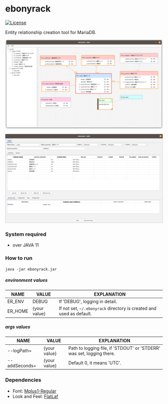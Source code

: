 # ebonyrack

[![License](https://img.shields.io/badge/License-Apache%202.0-blue.svg)](https://opensource.org/licenses/Apache-2.0)

Entity relationship creation tool for MariaDB.  

![image](image01.png)

![image](image02.png)

### System required

* over JAVA 11

### How to run

    java -jar ebonyrack.jar

##### environment values

| NAME | VALUE | EXPLANATION                                                          |
|------|-------|----------------------------------------------------------------------|
|ER_ENV|DEBUG| If 'DEBUG', logging in detail.                                       |
|ER_HOME|{your value}| If not set, `~/.ebonyrack` directory is created and used as default. |

##### args values

| NAME | VALUE | EXPLANATION                                                           |
|------|-------|-----------------------------------------------------------------------|
|--logPath=|{your value}| Path to logging file, if 'STDOUT' or 'STDERR' was set, logging there. |
|--addSeconds=|{your value}| Default 0, it means 'UTC'.                                            |

### Dependencies

* Font: [Mplus1-Regular](https://mplusfonts.github.io/)
* Look and Feel: [FlatLaf](https://www.formdev.com/flatlaf/)